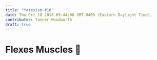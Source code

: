 ```yaml
---
title: "Yatesism #10"
date: Thu Oct 18 2018 09:44:00 GMT-0400 (Eastern Daylight Time),
contributor: Tanner Woodworth
draft: true
---
```

# **Flexes Muscles** 💪
